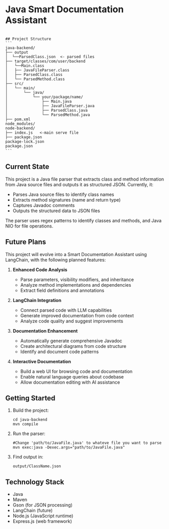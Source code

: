 # Java Smart Documentation Assistant
<pre> <code>
## Project Structure
```
java-backend/
├── output
│  └──ParsedClass.json  <- parsed files
├── target/classes/com/user/backend
│   └──Main.class
│   ├── JavaFileParser.class
│   ├── ParsedClass.class
│   └── ParsedMethod.class
├── src/
│   └── main/
│       └── java/
│           └── your/package/name/
│               ├── Main.java
│               ├── JavaFileParser.java
│               ├── ParsedClass.java
│               └── ParsedMethod.java
├── pom.xml
node_modules/
node-backend/
├── index.js   <-main serve file
├── package.json 
package-lock.json
package.json
``` </code> </pre>

## Current State
This project is a Java file parser that extracts class and method information from Java source files and outputs it as structured JSON. Currently, it:

- Parses Java source files to identify class names
- Extracts method signatures (name and return type)
- Captures Javadoc comments
- Outputs the structured data to JSON files

The parser uses regex patterns to identify classes and methods, and Java NIO for file operations.

## Future Plans
This project will evolve into a Smart Documentation Assistant using LangChain, with the following planned features:

1. **Enhanced Code Analysis**
   - Parse parameters, visibility modifiers, and inheritance
   - Analyze method implementations and dependencies
   - Extract field definitions and annotations

2. **LangChain Integration**
   - Connect parsed code with LLM capabilities
   - Generate improved documentation from code context
   - Analyze code quality and suggest improvements

3. **Documentation Enhancement**
   - Automatically generate comprehensive Javadoc
   - Create architectural diagrams from code structure
   - Identify and document code patterns

4. **Interactive Documentation**
   - Build a web UI for browsing code and documentation
   - Enable natural language queries about codebase
   - Allow documentation editing with AI assistance

## Getting Started
1. Build the project:
   ```
   cd java-backend
   mvn compile
   ```

2. Run the parser:
   ```
   #Change 'path/to/JavaFile.java' to whateve file you want to parse
   mvn exec:java -Dexec.args="path/to/JavaFile.java"
   ```

3. Find output in:
   ```
   output/ClassName.json
   ```

## Technology Stack
- Java
- Maven
- Gson (for JSON processing)
- LangChain (future)
- Node.js (JavaScript runtime)
- Express.js (web framework)